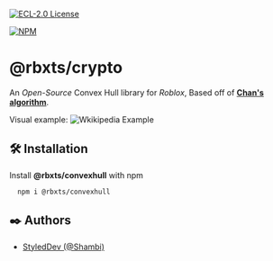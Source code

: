 [![ECL-2.0 License](https://img.shields.io/npm/l/@rbxts/convexhull?label=License)](https://choosealicense.com/licenses/ecl-2.0/)

[![NPM](https://nodei.co/npm/@rbxts/convexhull.png)](https://npmjs.org/package/@rbxts/convexhull)

# @rbxts/crypto

An *Open-Source* Convex Hull library for *Roblox*, Based off of [**Chan's algorithm**](https://en.wikipedia.org/wiki/Chan%27s_algorithm).

Visual example:
![Wkikipedia Example](https://upload.wikimedia.org/wikipedia/commons/thumb/4/48/ChanAlgDemo.gif/320px-ChanAlgDemo.gif)


## 🛠️ Installation

Install **@rbxts/convexhull** with npm

```shell
  npm i @rbxts/convexhull
```
    
## ✒️ Authors

- [StyledDev (@Shambi)](https://www.github.com/Shambi-0)
